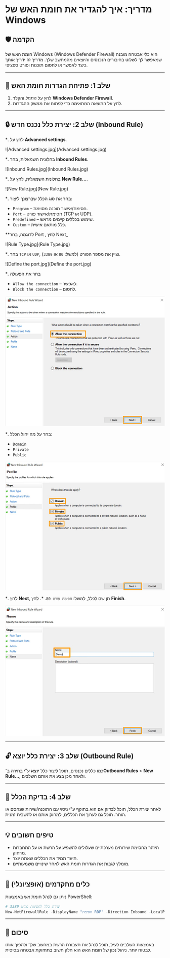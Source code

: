 
# מדריך: איך להגדיר את חומת האש של Windows

## 🛡️ הקדמה

חומת האש של Windows (Windows Defender Firewall) היא כלי אבטחה מובנה שמאפשר לך לשלוט בחיבורים הנכנסים והיוצאים מהמחשב שלך. מדריך זה ידריך אותך כיצד לאפשר או לחסום תוכנות ופורט ספציפי.

--- 

## 📍 שלב 1: פתיחת הגדרות חומת האש

1. לחץ על *התחל* והקלד **Windows Defender Firewall**.
2. לחץ על התוצאה המתאימה כדי לפתוח את ממשק ההגדרות.

---

## 🔒 שלב 2: יצירת כלל נכנס חדש (Inbound Rule)

*. לחץ על **Advanced settings**.

![Advanced settings.jpg](Advanced settings.jpg)

*. בחלונית השמאלית, בחר **Inbound Rules**.

![Inbound Rules.jpg](Inbound Rules.jpg)

*. בחלונית השמאלית, לחץ על **New Rule...**.

![New Rule.jpg](New Rule.jpg)

*. בחר את סוג הכלל שברצונך ליצור:

   - `Program` – חסימת/אישור תוכנה מסוימת.
   - `Port` – חסימת/אישור פורט (TCP או UDP).
   - `Predefined` – שימוש בכללים קיימים מראש.
   - `Custom` – כלל מותאם אישית.
   
  **לדוגמה, בחר Port , לחץ Next_
   
![Rule Type.jpg](Rule Type.jpg)

*. בחר `TCP` או `UDP`, וציין את מספר הפורט (למשל: `80` או `3389`).

![Define the port.jpg](Define the port.jpg)

*.  בחר את הפעולה

   - `Allow the connection` – לאפשר.
   - `Block the connection` – לחסום.
   
![Action.jpg](Action.jpg)


*.  בחר על מה יחול הכלל:

   - `Domain`
   - `Private`
   - `Public`
   
![Profile.jpg](Profile.jpg)


*. לחץ **Next**, תן שם לכלל, למשל: `חסימת פורט 80`.
*. לחץ **Finish**.

![Finish.jpg](Finish.jpg)


---

## 🔓 שלב 3: יצירת כלל יוצא (Outbound Rule)

כמו כללים נכנסים, תוכל ליצור כלל **יוצא** ע"י בחירה ב־**Outbound Rules** > **New Rule...**, ולאחר מכן בצע את אותם השלבים.

---

## 🧪 שלב 4: בדיקת הכלל

לאחר יצירת הכלל, תוכל לבדוק אם הוא בתוקף ע"י ניסוי עם התוכנה/שירות שנחסם או הותר. תוכל גם לערוך את הכללים, למחוק אותם או להשבית זמנית.

---

## 💡 טיפים חשובים

- היזהר מחסימת שירותים מערכתיים שעלולים להשפיע על הרשת או על התחברות מרחוק.
- תיעד תמיד את הכללים שאתה יוצר.
- מומלץ לגבות את הגדרות חומת האש לאחר שינויים משמעותיים.

---

## 🧰 כלים מתקדמים (אופציונלי)

ניתן גם לנהל חומת אש באמצעות PowerShell:

```powershell
# יצירת כלל לחסימת פורט 3389
New-NetFirewallRule -DisplayName "חסימת RDP" -Direction Inbound -LocalPort 3389 -Protocol TCP -Action Block
```

---

## 🧾 סיכום

באמצעות השלבים לעיל, תוכל לנהל את תעבורת הרשת במחשב שלך ולהפוך אותו לבטוח יותר. ניהול נכון של חומת האש הוא חלק חשוב בתחזוקת אבטחה בסיסית.
